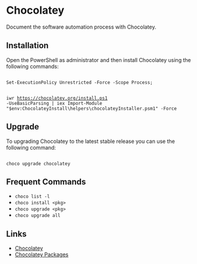 # Chocolatey
<p>Document the software automation process with Chocolatey.</p>

<h2>Installation</h2>
<p>Open the PowerShell as administrator and then install Chocolatey using the following commands:</p>

<code>
Set-ExecutionPolicy Unrestricted -Force -Scope Process;
  
iwr https://chocolatey.org/install.ps1 -UseBasicParsing | iex Import-Module "$env:ChocolateyInstall\helpers\chocolateyInstaller.psm1" -Force
</code>

<h2>Upgrade</h2>
<p>To upgrading Chocolatey to the latest stable release you can use the following command:</p>

<code>
choco upgrade chocolatey
</code>

<h2>Frequent Commands</h2>

<ul>
<li><code>choco list -l</code></li>
<li><code>choco install &lt;pkg&gt;</code></li>
<li><code>choco upgrade &lt;pkg&gt;</code></li>
<li><code>choco upgrade all</code></li>
</ul>

<h2>Links</h2>
<ul>
<li><a href="https://chocolatey.org/" rel="nofollow">Chocolatey</a></li>
<li><a href="https://chocolatey.org/packages">Chocolatey Packages</a></li>
</ul>


